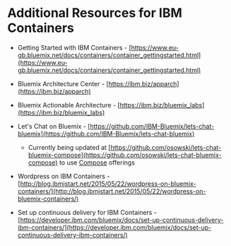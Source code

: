 # Additional Resources for IBM Containers

- Getting Started with IBM Containers - [https://www.eu-gb.bluemix.net/docs/containers/container_gettingstarted.html](https://www.eu-gb.bluemix.net/docs/containers/container_gettingstarted.html)

- Bluemix Architecture Center - [https://ibm.biz/apparch](https://ibm.biz/apparch)  

- Bluemix Actionable Architecture - [https://ibm.biz/bluemix_labs](https://ibm.biz/bluemix_labs)  

- Let's Chat on Bluemix - [https://github.com/IBM-Bluemix/lets-chat-bluemix](https://github.com/IBM-Bluemix/lets-chat-bluemix)
  - Currently being updated at [https://github.com/osowski/lets-chat-bluemix-compose](https://github.com/osowski/lets-chat-bluemix-compose) to use [Compose](https://compose.io) offerings  


- Wordpress on IBM Containers - [http://blog.ibmjstart.net/2015/05/22/wordpress-on-bluemix-containers/](http://blog.ibmjstart.net/2015/05/22/wordpress-on-bluemix-containers/)


- Set up continuous delivery for IBM Containers - [https://developer.ibm.com/bluemix/docs/set-up-continuous-delivery-ibm-containers/](https://developer.ibm.com/bluemix/docs/set-up-continuous-delivery-ibm-containers/)  
